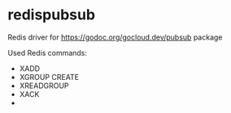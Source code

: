 # redispubsub
Redis driver for https://godoc.org/gocloud.dev/pubsub package

Used Redis commands:
- XADD
- XGROUP CREATE
- XREADGROUP
- XACK
- 